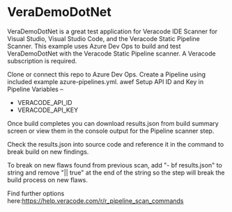 # VeraDemoDotNet

VeraDemoDotNet is a great test application for Veracode IDE Scanner for Visual Studio, Visual Studio Code, and the Veracode Static Pipeline Scanner. 
This example uses Azure Dev Ops to build and test VeraDemoDotNet with the Veracode Static Pipeline scanner.  A Veracode subscription is required.

Clone or connect this repo to Azure Dev Ops. Create a Pipeline using included example azure-pipelines.yml.
awef
Setup API ID and Key in Pipeline Variables –
- VERACODE_API_ID
- VERACODE_API_KEY

Once build completes you can download results.json from build summary screen or view them in the console output for the Pipeline scanner step.  

Check the results.json into source code and reference it in the command to break build on new findings. 

To break on new flaws found from previous scan, add "- bf results.json" to string and remove "|| true" at the end of the string so the step will break the build process on new flaws.

Find further options here:https://help.veracode.com/r/r_pipeline_scan_commands

